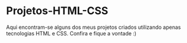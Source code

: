# Projetos-HTML-CSS
Aqui encontram-se alguns dos meus projetos criados utilizando apenas tecnologias HTML e CSS. Confira e fique a vontade :)
